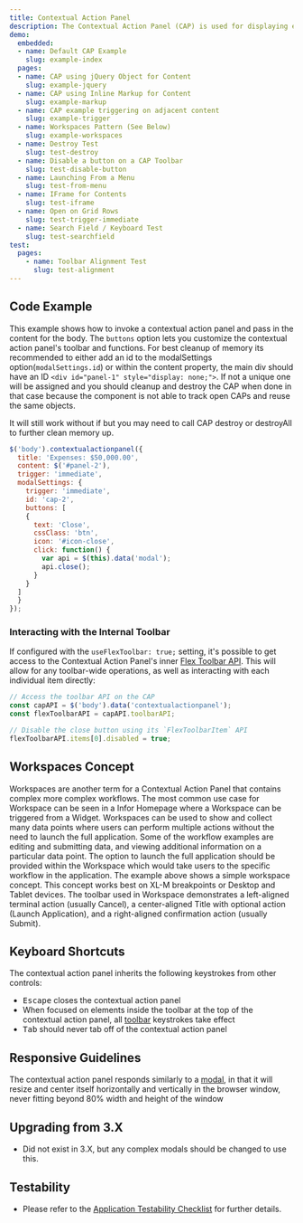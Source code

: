 ```yaml
---
title: Contextual Action Panel
description: The Contextual Action Panel (CAP) is used for displaying entire workflows in a Modal-style setting.
demo:
  embedded:
  - name: Default CAP Example
    slug: example-index
  pages:
  - name: CAP using jQuery Object for Content
    slug: example-jquery
  - name: CAP using Inline Markup for Content
    slug: example-markup
  - name: CAP example triggering on adjacent content
    slug: example-trigger
  - name: Workspaces Pattern (See Below)
    slug: example-workspaces
  - name: Destroy Test
    slug: test-destroy
  - name: Disable a button on a CAP Toolbar
    slug: test-disable-button
  - name: Launching From a Menu
    slug: test-from-menu
  - name: IFrame for Contents
    slug: test-iframe
  - name: Open on Grid Rows
    slug: test-trigger-immediate
  - name: Search Field / Keyboard Test
    slug: test-searchfield
test:
  pages:
    - name: Toolbar Alignment Test
      slug: test-alignment
---
```


## Code Example

This example shows how to invoke a contextual action panel and pass in the content for the body. The `buttons` option lets you customize the contextual action panel's toolbar and functions. For best cleanup of memory its recommended to either add an id to the modalSettings option(`modalSettings.id`) or within the content property, the main div should have an ID `<div id="panel-1" style="display: none;">`. If not a unique one will be assigned and you should cleanup and destroy the CAP when done in that case because the component is not able to track open CAPs and reuse the same objects.

It will still work without if but you may need to call CAP destroy or destroyAll to further clean memory up.

```javascript
$('body').contextualactionpanel({
  title: 'Expenses: $50,000.00',
  content: $('#panel-2'),
  trigger: 'immediate',
  modalSettings: {
    trigger: 'immediate',
    id: 'cap-2',
    buttons: [
    {
      text: 'Close',
      cssClass: 'btn',
      icon: '#icon-close',
      click: function() {
        var api = $(this).data('modal');
        api.close();
      }
    }
  ]
  }
});
```

### Interacting with the Internal Toolbar

If configured with the `useFlexToolbar: true;` setting, it's possible to get access to the Contextual Action Panel's inner [Flex Toolbar API]('./toolbar-flex'). This will allow for any toolbar-wide operations, as well as interacting with each individual item directly:

```js
// Access the toolbar API on the CAP
const capAPI = $('body').data('contextualactionpanel');
const flexToolbarAPI = capAPI.toolbarAPI;

// Disable the close button using its `FlexToolbarItem` API
flexToolbarAPI.items[0].disabled = true;
```

## Workspaces Concept

Workspaces are another term for a Contextual Action Panel that contains complex more complex workflows. The most common use case for Workspace can be seen in a Infor Homepage where a Workspace can be triggered from a Widget. Workspaces can be used to show and collect many data points where users can perform multiple actions without the need to launch the full application. Some of the workflow examples are editing and submitting data, and viewing additional information on a particular data point. The option to launch the full application should be provided within the Workspace which would take users to the specific workflow in the application. The example above shows a simple workspace concept. This concept works best on XL-M breakpoints or Desktop and Tablet devices. The toolbar used in Workspace demonstrates a left-aligned terminal action (usually Cancel), a center-aligned Title with optional action (Launch Application), and a right-aligned confirmation action (usually Submit).

## Keyboard Shortcuts

The contextual action panel inherits the following keystrokes from other controls:

- <kbd>Escape</kbd> closes the contextual action panel
- When focused on elements inside the toolbar at the top of the contextual action panel, all [toolbar](./toolbar) keystrokes take effect
- <kbd>Tab</kbd> should never tab off of the contextual action panel

## Responsive Guidelines

The contextual action panel responds similarly to a [modal](./modal), in that it will resize and center itself horizontally and vertically in the browser window, never fitting beyond 80% width and height of the window

## Upgrading from 3.X

- Did not exist in 3.X, but any complex modals should be changed to use this.

## Testability

- Please refer to the [Application Testability Checklist](https://design.infor.com/resources/application-testability-checklist) for further details.
